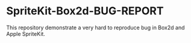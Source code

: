 SpriteKit-Box2d-BUG-REPORT
==========================

This repository demonstrate a very hard to reproduce bug in Box2d and Apple SpriteKit.
